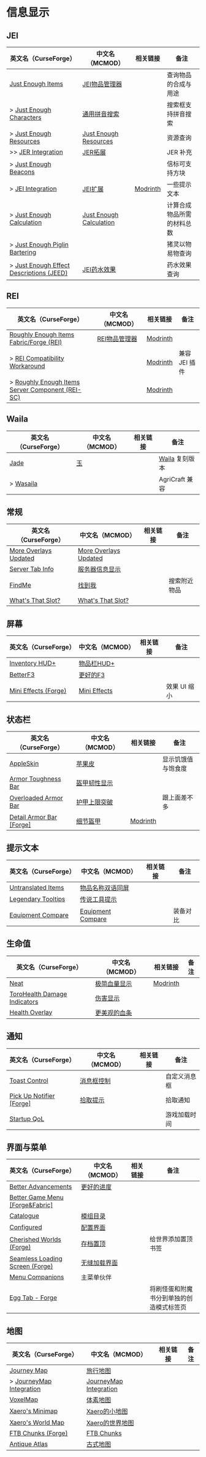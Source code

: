# 信息显示

## JEI

| 英文名（CurseForge）                                                                                                          | 中文名（MCMOD）                                                 | 相关链接                                             | 备注                       |
| ----------------------------------------------------------------------------------------------------------------------------- | --------------------------------------------------------------- | ---------------------------------------------------- | -------------------------- |
| [Just Enough Items](https://www.curseforge.com/minecraft/mc-mods/jei)                                                         | [JEI物品管理器](https://www.mcmod.cn/class/459.html)            |                                                      | 查询物品的合成与用途       |
| > [Just Enough Characters](https://www.curseforge.com/minecraft/mc-mods/just-enough-characters)                               | [通用拼音搜索](https://www.mcmod.cn/class/840.html)             |                                                      | 搜索框支持拼音搜索         |
| > [Just Enough Resources](https://www.curseforge.com/minecraft/mc-mods/just-enough-resources-jer)                             | [Just Enough Resources](https://www.mcmod.cn/class/855.html)    |                                                      | 资源查询                   |
| >> [JER Integration](https://www.curseforge.com/minecraft/mc-mods/jer-integration)                                            | [JER拓展](https://www.mcmod.cn/class/5611.html)                 |                                                      | JER 补充                   |
| > [Just Enough Beacons](https://www.curseforge.com/minecraft/mc-mods/just-enough-beacons)                                     |                                                                 |                                                      | 信标可支持方块             |
| > [JEI Integration](https://www.curseforge.com/minecraft/mc-mods/jei-integration)                                             | [JEI扩展](https://www.mcmod.cn/class/2077.html)                 | [Modrinth](https://modrinth.com/mod/jei-integration) | 一些提示文本               |
| > [Just Enough Calculation](https://www.curseforge.com/minecraft/mc-mods/just-enough-calculation)                             | [Just Enough Calculation](https://www.mcmod.cn/class/3643.html) |                                                      | 计算合成物品所需的材料总数 |
| > [Just Enough Piglin Bartering](https://www.curseforge.com/minecraft/mc-mods/just-enough-piglin-bartering)                   |                                                                 |                                                      | 猪灵以物易物查询           |
| > [Just Enough Effect Descriptions (JEED)](https://www.curseforge.com/minecraft/mc-mods/just-enough-effect-descriptions-jeed) | [JEI药水效果](https://www.mcmod.cn/class/5460.html)             |                                                      | 药水效果查询               |

## REI

| 英文名（CurseForge）                                                                                                                   | 中文名（MCMOD）                                       | 相关链接                                                                   | 备注          |
| -------------------------------------------------------------------------------------------------------------------------------------- | ----------------------------------------------------- | -------------------------------------------------------------------------- | ------------- |
| [Roughly Enough Items Fabric/Forge (REI)](https://www.curseforge.com/minecraft/mc-mods/roughly-enough-items)                           | [REI物品管理器](https://www.mcmod.cn/class/1674.html) | [Modrinth](https://modrinth.com/mod/roughly-enough-items)                  |               |
| > [REI Compatibility Workaround](https://www.curseforge.com/minecraft/mc-mods/roughly-enough-items-hacks)                              |                                                       | [Modrinth](https://modrinth.com/mod/roughly-enough-items-hacks)            | 兼容 JEI 插件 |
| > [Roughly Enough Items Server Component (REI-SC)](https://www.curseforge.com/minecraft/mc-mods/roughly-enough-items-server-component) |                                                       | [Modrinth](https://modrinth.com/mod/roughly-enough-items-server-component) |               |

## Waila

| 英文名（CurseForge）                                              | 中文名（MCMOD）                            | 相关链接 | 备注                                                                 |
| ----------------------------------------------------------------- | ------------------------------------------ | -------- | -------------------------------------------------------------------- |
| [Jade](https://www.curseforge.com/minecraft/mc-mods/jade)         | [玉](https://www.mcmod.cn/class/3482.html) |          | [Waila](https://www.curseforge.com/minecraft/mc-mods/waila) 复刻版本 |
| > [Wasaila](https://www.curseforge.com/minecraft/mc-mods/wasaila) |                                            |          | AgriCraft 兼容                                                       |

## 常规

| 英文名（CurseForge）                                                                        | 中文名（MCMOD）                                               | 相关链接 | 备注         |
| ------------------------------------------------------------------------------------------- | ------------------------------------------------------------- | -------- | ------------ |
| [More Overlays Updated](https://www.curseforge.com/minecraft/mc-mods/more-overlays-updated) | [More Overlays Updated](https://www.mcmod.cn/class/2746.html) |          |              |
| [Server Tab Info](https://www.curseforge.com/minecraft/mc-mods/server-tab-info)             | [服务器信息显示](https://www.mcmod.cn/class/2717.html)        |          |              |
| [FindMe](https://www.curseforge.com/minecraft/mc-mods/findme)                               | [找到我](https://www.mcmod.cn/class/2156.html)                |          | 搜索附近物品 |
| [What's That Slot?](https://www.curseforge.com/minecraft/mc-mods/whats-that-slot)           | [What's That Slot?](https://www.mcmod.cn/class/3851.html)     |          |              |

## 屏幕

| 英文名（CurseForge）                                                               | 中文名（MCMOD）                                      | 相关链接 | 备注         |
| ---------------------------------------------------------------------------------- | ---------------------------------------------------- | -------- | ------------ |
| [Inventory HUD+](https://www.curseforge.com/minecraft/mc-mods/inventory-hud-forge) | [物品栏HUD+](https://www.mcmod.cn/class/3395.html)   |          |              |
| [BetterF3](https://www.curseforge.com/minecraft/mc-mods/betterf3)                  | [更好的F3](https://www.mcmod.cn/class/3525.html)     |          |              |
| [Mini Effects (Forge)](https://www.curseforge.com/minecraft/mc-mods/mini-effects)  | [Mini Effects](https://www.mcmod.cn/class/6563.html) |          | 效果 UI 缩小 |

## 状态栏

| 英文名（CurseForge）                                                                            | 中文名（MCMOD）                                      | 相关链接                                              | 备注               |
| ----------------------------------------------------------------------------------------------- | ---------------------------------------------------- | ----------------------------------------------------- | ------------------ |
| [AppleSkin](https://www.curseforge.com/minecraft/mc-mods/appleskin)                             | [苹果皮](https://www.mcmod.cn/class/744.html)        |                                                       | 显示饥饿值与饱食度 |
| [Armor Toughness Bar](https://www.curseforge.com/minecraft/mc-mods/armor-toughness-bar)         | [盔甲韧性显示](https://www.mcmod.cn/class/2964.html) |                                                       |                    |
| [Overloaded Armor Bar](https://www.curseforge.com/minecraft/mc-mods/overloaded-armor-bar)       | [护甲上限突破](https://www.mcmod.cn/class/3131.html) |                                                       | 跟上面差不多       |
| [Detail Armor Bar [Forge]](https://www.curseforge.com/minecraft/mc-mods/detail-armor-bar-forge) | [细节盔甲](https://www.mcmod.cn/class/4590.html)     | [Modrinth](https://modrinth.com/mod/detail-armor-bar) |                    |

## 提示文本

| 英文名（CurseForge）                                                                  | 中文名（MCMOD）                                           | 相关链接 | 备注     |
| ------------------------------------------------------------------------------------- | --------------------------------------------------------- | -------- | -------- |
| [Untranslated Items](https://www.curseforge.com/minecraft/mc-mods/untranslated-items) | [物品名称双语同屏](https://www.mcmod.cn/class/3055.html)  |          |          |
| [Legendary Tooltips](https://www.curseforge.com/minecraft/mc-mods/legendary-tooltips) | [传说工具提示](https://www.mcmod.cn/class/5396.html)      |          |          |
| [Equipment Compare](https://www.curseforge.com/minecraft/mc-mods/equipment-compare)   | [Equipment Compare](https://www.mcmod.cn/class/4196.html) |          | 装备对比 |

## 生命值

| 英文名（CurseForge）                                                                                      | 中文名（MCMOD）                                      | 相关链接                                  | 备注 |
| --------------------------------------------------------------------------------------------------------- | ---------------------------------------------------- | ----------------------------------------- | ---- |
| [Neat](https://www.curseforge.com/minecraft/mc-mods/neat)                                                 | [极简血量显示](https://www.mcmod.cn/class/619.html)  | [Modrinth](https://modrinth.com/mod/neat) |      |
| [ToroHealth Damage Indicators](https://www.curseforge.com/minecraft/mc-mods/torohealth-damage-indicators) | [伤害显示](https://www.mcmod.cn/class/1015.html)     |                                           |      |
| [Health Overlay](https://www.curseforge.com/minecraft/mc-mods/health-overlay)                             | [更美观的血条](https://www.mcmod.cn/class/1871.html) |                                           |      |

## 通知

| 英文名（CurseForge）                                                                      | 中文名（MCMOD）                                    | 相关链接 | 备注         |
| ----------------------------------------------------------------------------------------- | -------------------------------------------------- | -------- | ------------ |
| [Toast Control](https://www.curseforge.com/minecraft/mc-mods/toast-control)               | [消息框控制](https://www.mcmod.cn/class/1758.html) |          | 自定义消息框 |
| [Pick Up Notifier [Forge]](https://www.curseforge.com/minecraft/mc-mods/pick-up-notifier) | [拾取提示](https://www.mcmod.cn/class/5216.html)   |          | 拾取通知     |
| [Startup QoL](https://www.curseforge.com/minecraft/mc-mods/startup-qol)                   |                                                    |          | 游戏加载时间 |

## 界面与菜单

| 英文名（CurseForge）                                                                                          | 中文名（MCMOD）                                      | 相关链接 | 备注                                     |
| ------------------------------------------------------------------------------------------------------------- | ---------------------------------------------------- | -------- | ---------------------------------------- |
| [Better Advancements](https://www.curseforge.com/minecraft/mc-mods/better-advancements)                       | [更好的进度](https://www.mcmod.cn/class/1530.html)   |          |                                          |
| [Better Game Menu [Forge&Fabric]](https://www.curseforge.com/minecraft/mc-mods/better-game-menu)              |                                                      |          |                                          |
| [Catalogue](https://www.curseforge.com/minecraft/mc-mods/catalogue)                                           | [模组目录](https://www.mcmod.cn/class/3743.html)     |          |                                          |
| [Configured](https://www.curseforge.com/minecraft/mc-mods/configured)                                         | [配置界面](https://www.mcmod.cn/class/3651.html)     |          |                                          |
| [Cherished Worlds (Forge)](https://www.curseforge.com/minecraft/mc-mods/cherished-worlds)                     | [存档置顶](https://www.mcmod.cn/class/4228.html)     |          | 给世界添加置顶书签                       |
| [Seamless Loading Screen (Forge)](https://www.curseforge.com/minecraft/mc-mods/seamless-loading-screen-forge) | [无缝加载界面](https://www.mcmod.cn/class/3912.html) |          |                                          |
| [Menu Companions](https://www.curseforge.com/minecraft/mc-mods/menu-companions)                               | 主菜单伙伴                                           |          |                                          |
| [Egg Tab - Forge](https://www.curseforge.com/minecraft/mc-mods/eggtab-forge)                                  |                                                      |          | 将刷怪蛋和附魔书分到单独的创造模式标签页 |

## 地图

| 英文名（CurseForge）                                                                            | 中文名（MCMOD）                                                | 相关链接 | 备注 |
| ----------------------------------------------------------------------------------------------- | -------------------------------------------------------------- | -------- | ---- |
| [Journey Map](https://www.curseforge.com/minecraft/mc-mods/journeymap)                          | [旅行地图](https://www.mcmod.cn/class/198.html)                |          |      |
| > [JourneyMap Integration](https://www.curseforge.com/minecraft/mc-mods/journeymap-integration) | [JourneyMap Integration](https://www.mcmod.cn/class/4865.html) |          |      |
| [VoxelMap](https://www.curseforge.com/minecraft/mc-mods/voxelmap)                               | [体素地图](https://www.mcmod.cn/class/981.html)                |          |      |
| [Xaero's Minimap](https://www.curseforge.com/minecraft/mc-mods/xaeros-minimap)                  | [Xaero的小地图](https://www.mcmod.cn/class/1701.html)          |          |      |
| [Xaero's World Map](https://www.curseforge.com/minecraft/mc-mods/xaeros-world-map)              | [Xaero的世界地图](https://www.mcmod.cn/class/1483.html)        |          |      |
| [FTB Chunks (Forge)](https://www.curseforge.com/minecraft/mc-mods/ftb-chunks-forge)             | [FTB Chunks](https://www.mcmod.cn/class/3201.html)             |          |      |
| [Antique Atlas](https://www.curseforge.com/minecraft/mc-mods/antique-atlas)                     | [古式地图](https://www.mcmod.cn/class/1308.html)               |          |      |
